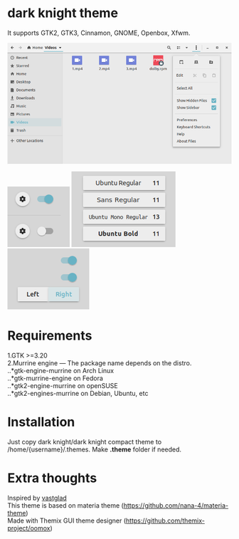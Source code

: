 # dark knight theme
It supports GTK2, GTK3, Cinnamon, GNOME, Openbox, Xfwm.

![Test Image 1](https://github.com/Bryan-U/image/blob/master/7.png)

![Test Image 2](https://github.com/Bryan-U/image/blob/master/1.png)
![Test Image 3](https://github.com/Bryan-U/image/blob/master/2.png)
![Test Image 4](https://github.com/Bryan-U/image/blob/master/3.png)

# Requirements
1.GTK >=3.20 <br> 
2.Murrine engine — The package name depends on the distro. <br> 
..*gtk-engine-murrine on Arch Linux <br> 
..*gtk-murrine-engine on Fedora <br> 
..*gtk2-engine-murrine on openSUSE <br> 
..*gtk2-engines-murrine on Debian, Ubuntu, etc <br> 

# Installation
Just copy dark knight/dark knight compact theme to /home/{username}/.themes. 
Make __.theme__ folder if needed.

# Extra thoughts
Inspired by [vastglad](https://twitter.com/vastglad/) <br>
This theme is based on materia theme (https://github.com/nana-4/materia-theme) <br>
Made with Themix GUI theme designer (https://github.com/themix-project/oomox)
